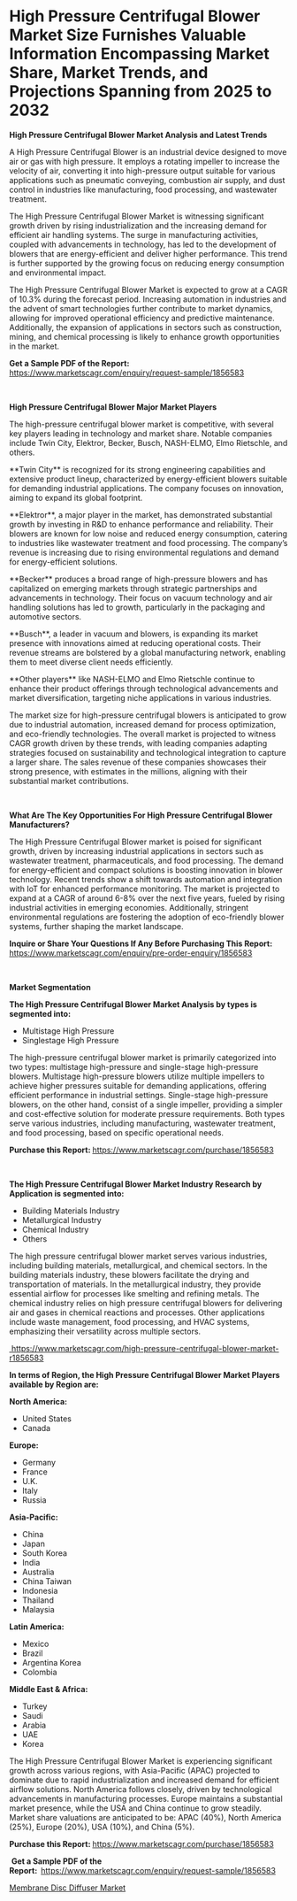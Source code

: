<p><h1>High Pressure Centrifugal Blower Market Size Furnishes Valuable Information Encompassing Market Share, Market Trends, and Projections Spanning from 2025 to 2032</h1></p><p><strong>High Pressure Centrifugal Blower Market Analysis and Latest Trends</strong></p>
<p><p>A High Pressure Centrifugal Blower is an industrial device designed to move air or gas with high pressure. It employs a rotating impeller to increase the velocity of air, converting it into high-pressure output suitable for various applications such as pneumatic conveying, combustion air supply, and dust control in industries like manufacturing, food processing, and wastewater treatment.</p><p>The High Pressure Centrifugal Blower Market is witnessing significant growth driven by rising industrialization and the increasing demand for efficient air handling systems. The surge in manufacturing activities, coupled with advancements in technology, has led to the development of blowers that are energy-efficient and deliver higher performance. This trend is further supported by the growing focus on reducing energy consumption and environmental impact. </p><p>The High Pressure Centrifugal Blower Market is expected to grow at a CAGR of 10.3% during the forecast period. Increasing automation in industries and the advent of smart technologies further contribute to market dynamics, allowing for improved operational efficiency and predictive maintenance. Additionally, the expansion of applications in sectors such as construction, mining, and chemical processing is likely to enhance growth opportunities in the market.</p></p>
<p><strong>Get a Sample PDF of the Report:&nbsp;</strong> <a href="https://www.marketscagr.com/enquiry/request-sample/1856583?utm_campaign=2039&utm_medium=2&utm_source=Github&utm_content=ia&utm_term=19022025&utm_id=high-pressure-centrifugal-blower">https://www.marketscagr.com/enquiry/request-sample/1856583</a></p>
<p>&nbsp;</p>
<p><strong>High Pressure Centrifugal Blower Major Market Players</strong></p>
<p><p>The high-pressure centrifugal blower market is competitive, with several key players leading in technology and market share. Notable companies include Twin City, Elektror, Becker, Busch, NASH-ELMO, Elmo Rietschle, and others.</p><p>**Twin City** is recognized for its strong engineering capabilities and extensive product lineup, characterized by energy-efficient blowers suitable for demanding industrial applications. The company focuses on innovation, aiming to expand its global footprint.</p><p>**Elektror**, a major player in the market, has demonstrated substantial growth by investing in R&D to enhance performance and reliability. Their blowers are known for low noise and reduced energy consumption, catering to industries like wastewater treatment and food processing. The company’s revenue is increasing due to rising environmental regulations and demand for energy-efficient solutions.</p><p>**Becker** produces a broad range of high-pressure blowers and has capitalized on emerging markets through strategic partnerships and advancements in technology. Their focus on vacuum technology and air handling solutions has led to growth, particularly in the packaging and automotive sectors.</p><p>**Busch**, a leader in vacuum and blowers, is expanding its market presence with innovations aimed at reducing operational costs. Their revenue streams are bolstered by a global manufacturing network, enabling them to meet diverse client needs efficiently.</p><p>**Other players** like NASH-ELMO and Elmo Rietschle continue to enhance their product offerings through technological advancements and market diversification, targeting niche applications in various industries. </p><p>The market size for high-pressure centrifugal blowers is anticipated to grow due to industrial automation, increased demand for process optimization, and eco-friendly technologies. The overall market is projected to witness CAGR growth driven by these trends, with leading companies adapting strategies focused on sustainability and technological integration to capture a larger share. The sales revenue of these companies showcases their strong presence, with estimates in the millions, aligning with their substantial market contributions.</p></p>
<p>&nbsp;</p>
<p><strong>What Are The Key Opportunities For High Pressure Centrifugal Blower Manufacturers?</strong></p>
<p><p>The High Pressure Centrifugal Blower market is poised for significant growth, driven by increasing industrial applications in sectors such as wastewater treatment, pharmaceuticals, and food processing. The demand for energy-efficient and compact solutions is boosting innovation in blower technology. Recent trends show a shift towards automation and integration with IoT for enhanced performance monitoring. The market is projected to expand at a CAGR of around 6-8% over the next five years, fueled by rising industrial activities in emerging economies. Additionally, stringent environmental regulations are fostering the adoption of eco-friendly blower systems, further shaping the market landscape.</p></p>
<p><strong>Inquire or Share Your Questions If Any Before Purchasing This Report:</strong> <a href="https://www.marketscagr.com/enquiry/pre-order-enquiry/1856583?utm_campaign=2039&utm_medium=2&utm_source=Github&utm_content=ia&utm_term=19022025&utm_id=high-pressure-centrifugal-blower">https://www.marketscagr.com/enquiry/pre-order-enquiry/1856583</a></p>
<p>&nbsp;</p>
<p><strong>Market Segmentation</strong></p>
<p><strong>The High Pressure Centrifugal Blower Market Analysis by types is segmented into:</strong></p>
<p><ul><li>Multistage High Pressure</li><li>Singlestage High Pressure</li></ul></p>
<p><p>The high-pressure centrifugal blower market is primarily categorized into two types: multistage high-pressure and single-stage high-pressure blowers. Multistage high-pressure blowers utilize multiple impellers to achieve higher pressures suitable for demanding applications, offering efficient performance in industrial settings. Single-stage high-pressure blowers, on the other hand, consist of a single impeller, providing a simpler and cost-effective solution for moderate pressure requirements. Both types serve various industries, including manufacturing, wastewater treatment, and food processing, based on specific operational needs.</p></p>
<p><strong>Purchase this Report:&nbsp;</strong><a href="https://www.marketscagr.com/purchase/1856583?utm_campaign=2039&utm_medium=2&utm_source=Github&utm_content=ia&utm_term=19022025&utm_id=high-pressure-centrifugal-blower">https://www.marketscagr.com/purchase/1856583</a></p>
<p>&nbsp;</p>
<p><strong>The High Pressure Centrifugal Blower Market Industry Research by Application is segmented into:</strong></p>
<p><ul><li>Building Materials Industry</li><li>Metallurgical Industry</li><li>Chemical Industry</li><li>Others</li></ul></p>
<p><p>The high pressure centrifugal blower market serves various industries, including building materials, metallurgical, and chemical sectors. In the building materials industry, these blowers facilitate the drying and transportation of materials. In the metallurgical industry, they provide essential airflow for processes like smelting and refining metals. The chemical industry relies on high pressure centrifugal blowers for delivering air and gases in chemical reactions and processes. Other applications include waste management, food processing, and HVAC systems, emphasizing their versatility across multiple sectors.</p></p>
<p><a href="https://www.marketscagr.com/high-pressure-centrifugal-blower-market-r1856583?utm_campaign=2039&utm_medium=2&utm_source=Github&utm_content=ia&utm_term=19022025&utm_id=high-pressure-centrifugal-blower">&nbsp;https://www.marketscagr.com/high-pressure-centrifugal-blower-market-r1856583</a></p>
<p><strong>In terms of Region, the High Pressure Centrifugal Blower Market Players available by Region are:</strong></p>
<p>
    <p> <strong> North America: </strong>
        <ul>
            <li>United States</li>
            <li>Canada</li>
        </ul>
        </p> 
    <p> <strong> Europe: </strong>
        <ul>
            <li>Germany</li>
            <li>France</li>
            <li>U.K.</li>
            <li>Italy</li>
            <li>Russia</li>
        </ul>
        </p> 
    <p> <strong> Asia-Pacific: </strong>
        <ul>
            <li>China</li>
            <li>Japan</li>
            <li>South Korea</li>
            <li>India</li>
            <li>Australia</li>
            <li>China Taiwan</li>
            <li>Indonesia</li>
            <li>Thailand</li>
            <li>Malaysia</li>
        </ul>
        </p> 
    <p> <strong> Latin America: </strong>
        <ul>
            <li>Mexico</li>
            <li>Brazil</li>
            <li>Argentina Korea</li>
            <li>Colombia</li>
        </ul>
        </p> 
    <p> <strong> Middle East & Africa: </strong>
        <ul>
            <li>Turkey</li>
            <li>Saudi</li>
            <li>Arabia</li>
            <li>UAE</li>
            <li>Korea</li>
        </ul>
    </p>
    </p>
<p><p>The High Pressure Centrifugal Blower Market is experiencing significant growth across various regions, with Asia-Pacific (APAC) projected to dominate due to rapid industrialization and increased demand for efficient airflow solutions. North America follows closely, driven by technological advancements in manufacturing processes. Europe maintains a substantial market presence, while the USA and China continue to grow steadily. Market share valuations are anticipated to be: APAC (40%), North America (25%), Europe (20%), USA (10%), and China (5%).</p></p>
<p><strong>Purchase this Report: </strong><a href="https://www.marketscagr.com/purchase/1856583?utm_campaign=2039&utm_medium=2&utm_source=Github&utm_content=ia&utm_term=19022025&utm_id=high-pressure-centrifugal-blower">https://www.marketscagr.com/purchase/1856583</a></p>
<p>&nbsp;<strong>Get a Sample PDF of the Report:&nbsp;&nbsp;</strong><a href="https://www.marketscagr.com/enquiry/request-sample/1856583?utm_campaign=2039&utm_medium=2&utm_source=Github&utm_content=ia&utm_term=19022025&utm_id=high-pressure-centrifugal-blower">https://www.marketscagr.com/enquiry/request-sample/1856583</a></p>
<p><strong></strong></p>
<p><p><a href="https://github.com/SamiaChowdhury801/Market-Research-Report-List-1/blob/main/membrane-disc-diffuser-market.md?utm_campaign=2039&utm_medium=2&utm_source=Github&utm_content=ia&utm_term=19022025&utm_id=high-pressure-centrifugal-blower">Membrane Disc Diffuser Market</a></p></p>